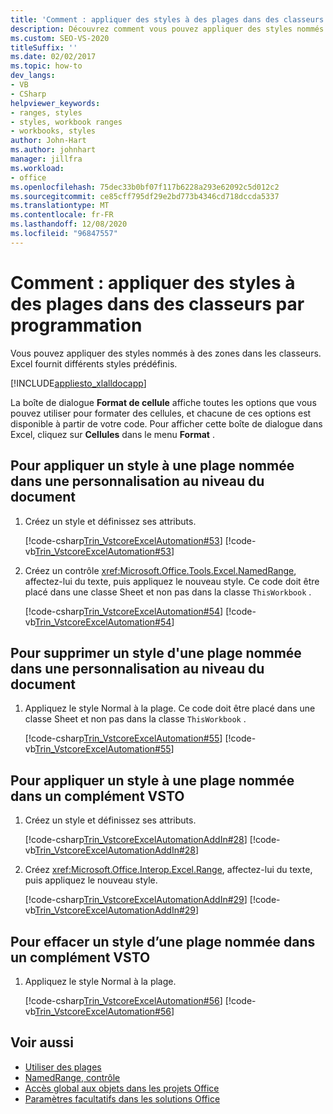 ```yaml
---
title: 'Comment : appliquer des styles à des plages dans des classeurs par programmation'
description: Découvrez comment vous pouvez appliquer des styles nommés à des zones dans les classeurs. Excel fournit différents styles prédéfinis.
ms.custom: SEO-VS-2020
titleSuffix: ''
ms.date: 02/02/2017
ms.topic: how-to
dev_langs:
- VB
- CSharp
helpviewer_keywords:
- ranges, styles
- styles, workbook ranges
- workbooks, styles
author: John-Hart
ms.author: johnhart
manager: jillfra
ms.workload:
- office
ms.openlocfilehash: 75dec33b0bf07f117b6228a293e62092c5d012c2
ms.sourcegitcommit: ce85cff795df29e2bd773b4346cd718dccda5337
ms.translationtype: MT
ms.contentlocale: fr-FR
ms.lasthandoff: 12/08/2020
ms.locfileid: "96847557"
---
```

# <a name="how-to-programmatically-apply-styles-to-ranges-in-workbooks"></a>Comment : appliquer des styles à des plages dans des classeurs par programmation
  Vous pouvez appliquer des styles nommés à des zones dans les classeurs. Excel fournit différents styles prédéfinis.

 [!INCLUDE[appliesto_xlalldocapp](../vsto/includes/appliesto-xlalldocapp-md.md)]

 La boîte de dialogue **Format de cellule** affiche toutes les options que vous pouvez utiliser pour formater des cellules, et chacune de ces options est disponible à partir de votre code. Pour afficher cette boîte de dialogue dans Excel, cliquez sur **Cellules** dans le menu **Format** .

## <a name="to-apply-a-style-to-a-named-range-in-a-document-level-customization"></a>Pour appliquer un style à une plage nommée dans une personnalisation au niveau du document

1. Créez un style et définissez ses attributs.

     [!code-csharp[Trin_VstcoreExcelAutomation#53](../vsto/codesnippet/CSharp/Trin_VstcoreExcelAutomationCS/Sheet1.cs#53)]
     [!code-vb[Trin_VstcoreExcelAutomation#53](../vsto/codesnippet/VisualBasic/Trin_VstcoreExcelAutomation/Sheet1.vb#53)]

2. Créez un contrôle <xref:Microsoft.Office.Tools.Excel.NamedRange>, affectez-lui du texte, puis appliquez le nouveau style. Ce code doit être placé dans une classe Sheet et non pas dans la classe `ThisWorkbook` .

     [!code-csharp[Trin_VstcoreExcelAutomation#54](../vsto/codesnippet/CSharp/Trin_VstcoreExcelAutomationCS/Sheet1.cs#54)]
     [!code-vb[Trin_VstcoreExcelAutomation#54](../vsto/codesnippet/VisualBasic/Trin_VstcoreExcelAutomation/Sheet1.vb#54)]

## <a name="to-clear-a-style-from-a-named-range-in-a-document-level-customization"></a>Pour supprimer un style d'une plage nommée dans une personnalisation au niveau du document

1. Appliquez le style Normal à la plage. Ce code doit être placé dans une classe Sheet et non pas dans la classe `ThisWorkbook` .

     [!code-csharp[Trin_VstcoreExcelAutomation#55](../vsto/codesnippet/CSharp/Trin_VstcoreExcelAutomationCS/Sheet1.cs#55)]
     [!code-vb[Trin_VstcoreExcelAutomation#55](../vsto/codesnippet/VisualBasic/Trin_VstcoreExcelAutomation/Sheet1.vb#55)]

## <a name="to-apply-a-style-to-a-named-range-in-a-vsto-add-in"></a>Pour appliquer un style à une plage nommée dans un complément VSTO

1. Créez un style et définissez ses attributs.

     [!code-csharp[Trin_VstcoreExcelAutomationAddIn#28](../vsto/codesnippet/CSharp/trin_vstcoreexcelautomationaddin/ThisAddIn.cs#28)]
     [!code-vb[Trin_VstcoreExcelAutomationAddIn#28](../vsto/codesnippet/VisualBasic/trin_vstcoreexcelautomationaddin/ThisAddIn.vb#28)]

2. Créez <xref:Microsoft.Office.Interop.Excel.Range>, affectez-lui du texte, puis appliquez le nouveau style.

     [!code-csharp[Trin_VstcoreExcelAutomationAddIn#29](../vsto/codesnippet/CSharp/trin_vstcoreexcelautomationaddin/ThisAddIn.cs#29)]
     [!code-vb[Trin_VstcoreExcelAutomationAddIn#29](../vsto/codesnippet/VisualBasic/trin_vstcoreexcelautomationaddin/ThisAddIn.vb#29)]

## <a name="to-clear-a-style-from-a-named-range-in-a-vsto-add-in"></a>Pour effacer un style d’une plage nommée dans un complément VSTO

1. Appliquez le style Normal à la plage.

     [!code-csharp[Trin_VstcoreExcelAutomation#56](../vsto/codesnippet/CSharp/Trin_VstcoreExcelAutomationCS/Sheet1.cs#56)]
     [!code-vb[Trin_VstcoreExcelAutomation#56](../vsto/codesnippet/VisualBasic/Trin_VstcoreExcelAutomation/Sheet1.vb#56)]

## <a name="see-also"></a>Voir aussi
- [Utiliser des plages](../vsto/working-with-ranges.md)
- [NamedRange, contrôle](../vsto/namedrange-control.md)
- [Accès global aux objets dans les projets Office](../vsto/global-access-to-objects-in-office-projects.md)
- [Paramètres facultatifs dans les solutions Office](../vsto/optional-parameters-in-office-solutions.md)
